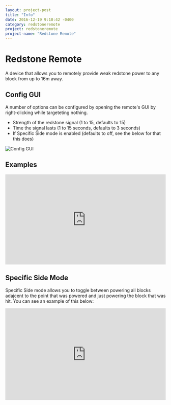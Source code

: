 ```yaml
---
layout: project-post
title: "Info"
date: 2016-12-19 9:10:42 -0400
category: redstoneremote
project: redstoneremote
project-name: "Redstone Remote"
---
```


<h1><span class="mcitem" data-item="redstoneremote:remote"></span>Redstone Remote</h1>
A device that allows you to remotely provide weak redstone power to any block from up to 16m away.

<canvas class="recipe crafting" data-input="empty,redstone_torch,empty,empty,stone_button,empty,empty,stone_slab,empty" data-output="redstoneremote:remote"></canvas>

## Config GUI
A number of options can be configured by opening the remote's GUI by right-clicking while targeteting nothing.

- Strength of the redstone signal (1 to 15, defaults to 15)
- Time the signal lasts (1 to 15 seconds, defaults to 3 seconds)
- If Specific Side mode is enabled (defaults to off, see the below for that this does)

![Config GUI](https://i.imgur.com/22JTDYO.png)

## Examples
<div style='position:relative;padding-bottom:56%'><iframe src='https://gfycat.com/ifr/BestTinyArgali' frameborder='0' scrolling='no' width='100%' height='100%' style='position:absolute;top:0;left:0;' allowfullscreen></iframe></div>

## Specific Side Mode
Specific Side mode allows you to toggle between powering all blocks adajcent to the point that was powered and just powering the block that was hit. You can see an example of this below:

<div style='position:relative;padding-bottom:57%'><iframe src='https://gfycat.com/ifr/PositiveThoroughEskimodog' frameborder='0' scrolling='no' width='100%' height='100%' style='position:absolute;top:0;left:0;' allowfullscreen></iframe></div>